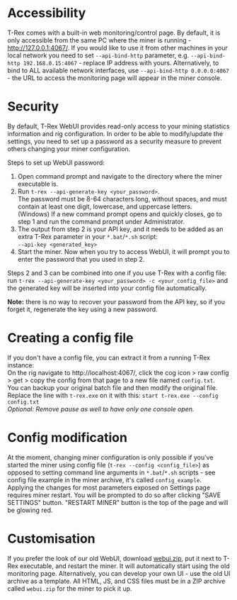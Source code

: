 # Accessibility

T-Rex comes with a built-in web monitoring/control page.
By default, it is only accessible from the same PC where the miner is running - http://127.0.0.1:4067/.
If you would like to use it from other machines in your local network you need to set `--api-bind-http` parameter, e.g.
`--api-bind-http 192.168.0.15:4067` - replace IP address with yours. Alternatively, to bind to ALL available network interfaces, use `--api-bind-http 0.0.0.0:4067` - the URL to access the monitoring page will appear in the miner console.

# Security

By default, T-Rex WebUI provides read-only access to your mining statistics information and rig configuration.
In order to be able to modify/update the settings, you need to set up a password as a security measure to prevent others
changing your miner configuration.  

Steps to set up WebUI password:
1. Open command prompt and navigate to the directory where the miner executable is.
2. Run `t-rex --api-generate-key <your_password>`.  
The password must be 8-64 characters long, without spaces, and must
contain at least one digit, lowercase, and uppercase letters.  
(Windows) If a new command prompt opens and quickly closes, go to step 1 and run the command prompt under Administrator.
3. The output from step 2 is your API key, and it needs to be added as an extra T-Rex parameter in your `*.bat`/`*.sh`
script:  
`--api-key <generated_key>`
4. Start the miner. Now when you try to access WebUI, it will prompt you to enter the password that you used in step 2.

Steps 2 and 3 can be combined into one if you use T-Rex with a config file: run
`t-rex --api-generate-key <your_password> -c <your_config_file>` and the generated key will be inserted into your
config file automatically.

**Note:** there is no way to recover your password from the API key, so if you forget it, regenerate the key using a
new password.

# Creating a config file

If you don't have a config file, you can extract it from a running T-Rex instance:  
On the rig navigate to http://localhost:4067/, click the cog icon > raw config > get > copy the config from that page to a new file named `config.txt`.  
You can backup your original batch file and then modify the original file.  
Replace the line with `t-rex.exe` on it with this: `start t-rex.exe --config config.txt`  
_Optional: Remove pause as well to have only one console open._

# Config modification

At the moment, changing miner configuration is only possible if you've started the miner using config file
(`t-rex --config <config_file>`) as opposed to setting command line arguments in `*.bat`/`*.sh` scripts - see config file
example in the miner archive, it's called `config_example`.  
Applying the changes for most parameters exposed on Settings page requires miner restart. You will be prompted to do so
after clicking "SAVE SETTINGS" button. "RESTART MINER" button is the top of the page and will be glowing red.

# Customisation

If you prefer the look of our old WebUI, download [webui.zip](https://github.com/trexminer/T-Rex/releases/download/0.23.1/webui.zip),
put it next to T-Rex executable, and restart the miner. It will automatically start using the old monitoring page.
Alternatively, you can develop your own UI - use the old UI archive as a template. All HTML, JS, and CSS files must
be in a ZIP archive called `webui.zip` for the miner to pick it up.